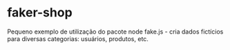# faker-shop
Pequeno exemplo de utilização do pacote node fake.js - cria dados fictícios para diversas categorias: usuários, produtos, etc.
